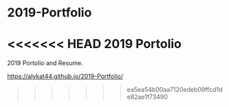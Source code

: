 # 2019-Portfolio

<<<<<<< HEAD
2019 Portolio
=======
2019 Portolio and Resume.

 https://alykat44.github.io/2019-Portfolio/
>>>>>>> ea5ea54b00aa7120edeb09ffcd1de82ae1f73490
